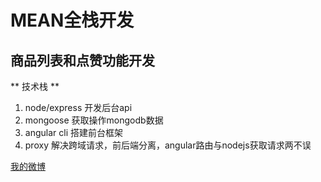 # MEAN全栈开发

## 商品列表和点赞功能开发

** 技术栈 **
<ol>
    <li>node/express 开发后台api</li>
    <li>mongoose 获取操作mongodb数据</li>
    <li>angular cli 搭建前台框架</li>
    <li>proxy 解决跨域请求，前后端分离，angular路由与nodejs获取请求两不误</li>
</ol>

[我的微博](http://weibo.com/u/3826537889?refer_flag=1001030201_&is_all=1)